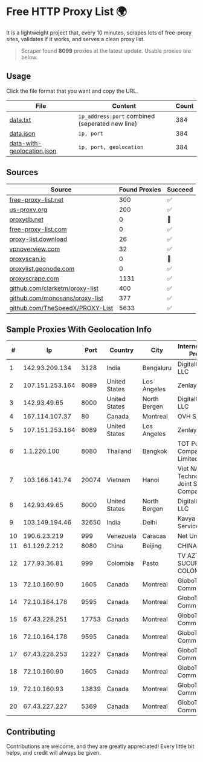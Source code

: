 
# Free HTTP Proxy List 🌍

It is a lightweight project that, every 10 minutes, scrapes lots of free-proxy sites, validates if it works, and serves a clean proxy list.


> Scraper found **8099** proxies at the latest update. Usable proxies are below.

## Usage

Click the file format that you want and copy the URL.


|File|Content|Count|
|----|-------|-----|
|[data.txt](https://raw.githubusercontent.com/themiralay/Proxy-List-World/master/data.txt)|`ip_address:port` combined (seperated new line)|384|
|[data.json](https://raw.githubusercontent.com/themiralay/Proxy-List-World/master/data.json)|`ip, port`|384|
|[data-with-geolocation.json](https://raw.githubusercontent.com/themiralay/Proxy-List-World/master/data-with-geolocation.json)|`ip, port, geolocation`|384|

## Sources

|Source|Found Proxies|Succeed|
|------|-------------|-------|
|[free-proxy-list.net](https://free-proxy-list.net)|300|✅|
|[us-proxy.org](https://www.us-proxy.org)|200|✅|
|[proxydb.net](http://proxydb.net)|0|🚫|
|[free-proxy-list.com](https://free-proxy-list.com/?page=&port=&type%5B%5D=http&type%5B%5D=https&up_time=0&search=Search)|0|✅|
|[proxy-list.download](https://www.proxy-list.download/HTTP)|26|✅|
|[vpnoverview.com](https://vpnoverview.com/privacy/anonymous-browsing/free-proxy-servers)|32|✅|
|[proxyscan.io](https://www.proxyscan.io)|0|🚫|
|[proxylist.geonode.com](https://proxylist.geonode.com/api/proxy-list?limit=300&page=1&sort_by=lastChecked&sort_type=desc&protocols=http,https)|0|✅|
|[proxyscrape.com](https://api.proxyscrape.com/v2/?request=displayproxies&protocol=http&timeout=10000&country=all&ssl=all&anonymity=all)|1131|✅|
|[github.com/clarketm/proxy-list](https://raw.githubusercontent.com/clarketm/proxy-list/master/proxy-list-raw.txt)|400|✅|
|[github.com/monosans/proxy-list](https://raw.githubusercontent.com/monosans/proxy-list/main/proxies/http.txt)|377|✅|
|[github.com/TheSpeedX/PROXY-List](https://raw.githubusercontent.com/TheSpeedX/PROXY-List/master/http.txt)|5633|✅|


## Sample Proxies With Geolocation Info

|#|Ip|Port|Country|City|Internet Service Provider|
|-|--|----|-------|----|-------------------------|
|1|142.93.209.134|3128|India|Bengaluru|DigitalOcean, LLC|
|2|107.151.253.164|8089|United States|Los Angeles|Zenlayer Inc|
|3|142.93.49.65|8000|United States|North Bergen|DigitalOcean, LLC|
|4|167.114.107.37|80|Canada|Montreal|OVH SAS|
|5|107.151.253.164|8089|United States|Los Angeles|Zenlayer Inc|
|6|1.1.220.100|8080|Thailand|Bangkok|TOT Public Company Limited|
|7|103.166.141.74|20074|Vietnam|Hanoi|Viet NAM Cloud Technology Joint Stock Company|
|8|142.93.49.65|8000|United States|North Bergen|DigitalOcean, LLC|
|9|103.149.194.46|32650|India|Delhi|Kavya Internet Services Pvt Ltd|
|10|190.6.23.219|999|Venezuela|Caracas|Net Uno|
|11|61.129.2.212|8080|China|Beijing|CHINANET|
|12|177.93.36.81|999|Colombia|Pasto|TV AZTECA SUCURSAL COLOMBIA|
|13|72.10.160.90|1605|Canada|Montreal|GloboTech Communications|
|14|72.10.164.178|9595|Canada|Montreal|GloboTech Communications|
|15|67.43.228.251|17753|Canada|Montreal|GloboTech Communications|
|16|72.10.164.178|9595|Canada|Montreal|GloboTech Communications|
|17|67.43.228.253|12227|Canada|Montreal|GloboTech Communications|
|18|72.10.160.90|1605|Canada|Montreal|GloboTech Communications|
|19|72.10.160.93|13839|Canada|Montreal|GloboTech Communications|
|20|67.43.227.227|5369|Canada|Montreal|GloboTech Communications|



## Contributing

Contributions are welcome, and they are greatly appreciated! Every
little bit helps, and credit will always be given.

